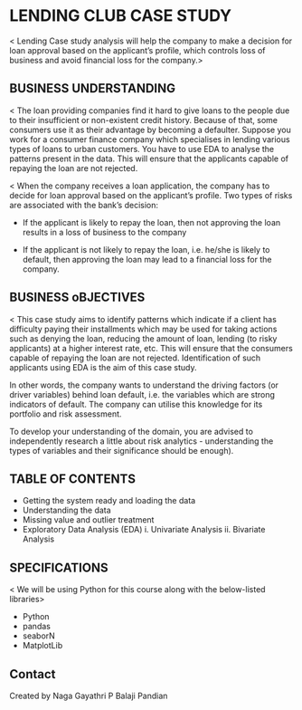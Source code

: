 # LENDING CLUB CASE STUDY
<  Lending Case study analysis will help the company to make a decision for loan approval based on the applicant’s profile, which controls loss of business and avoid financial loss for the company.>


## BUSINESS UNDERSTANDING

< The loan providing companies find it hard to give loans to the people due to their insufficient or non-existent credit history. Because of that, some consumers use it as their advantage by becoming a defaulter. Suppose you work for a consumer finance company which specialises in lending various types of loans to urban customers. You have to use EDA to analyse the patterns present in the data. This will ensure that the applicants capable of repaying the loan are not rejected.

< When the company receives a loan application, the company has to decide for loan approval based on the applicant’s profile. Two types of risks are associated with the bank’s decision:

* If the applicant is likely to repay the loan, then not approving the loan results in a loss of business to the company

* If the applicant is not likely to repay the loan, i.e. he/she is likely to default, then approving the loan may lead to a financial loss for the company.

## BUSINESS oBJECTIVES
< This case study aims to identify patterns which indicate if a client has difficulty paying their installments which may be used for taking actions such as denying the loan, reducing the amount of loan, lending (to risky applicants) at a higher interest rate, etc. This will ensure that the consumers capable of repaying the loan are not rejected. Identification of such applicants using EDA is the aim of this case study.

In other words, the company wants to understand the driving factors (or driver variables) behind loan default, i.e. the variables which are strong indicators of default. The company can utilise this knowledge for its portfolio and risk assessment.

To develop your understanding of the domain, you are advised to independently research a little about risk analytics - understanding the types of variables and their significance should be enough).

## TABLE OF CONTENTS
- Getting the system ready and loading the data
- Understanding the data
- Missing value and outlier treatment
- Exploratory Data Analysis (EDA)
i. Univariate Analysis
ii. Bivariate Analysis

## SPECIFICATIONS
< We will be using Python for this course along with the below-listed libraries>
- Python
- pandas
- seaborN
- MatplotLib

## Contact
Created by Naga Gayathri P
           Balaji Pandian



